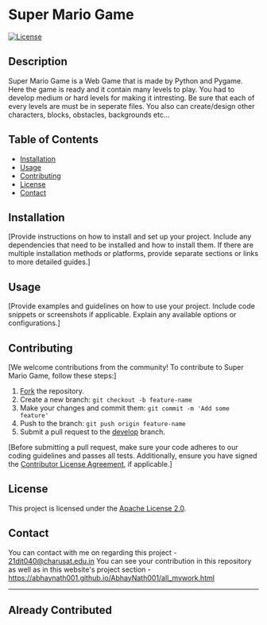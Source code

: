 # Super Mario Game

[![License](https://img.shields.io/badge/License-Apache%202.0-blue.svg)](LICENSE)

## Description

Super Mario Game is a Web Game that is made by Python and Pygame. Here the game is ready and it contain many levels to play. You had to develop medium or hard levels for making it intresting. Be sure that each of every levels are must be in seperate files. You also can create/design other characters, blocks, obstacles, backgrounds etc... 

## Table of Contents

- [Installation](#installation)
- [Usage](#usage)
- [Contributing](#contributing)
- [License](#license)
- [Contact](#contact)

## Installation

[Provide instructions on how to install and set up your project. Include any dependencies that need to be installed and how to install them. If there are multiple installation methods or platforms, provide separate sections or links to more detailed guides.]

## Usage

[Provide examples and guidelines on how to use your project. Include code snippets or screenshots if applicable. Explain any available options or configurations.]

## Contributing

[We welcome contributions from the community! To contribute to Super Mario Game, follow these steps:]

1. [Fork](https://github.com/your-username/your-repo/fork) the repository.
2. Create a new branch: `git checkout -b feature-name`
3. Make your changes and commit them: `git commit -m 'Add some feature'`
4. Push to the branch: `git push origin feature-name`
5. Submit a pull request to the [develop](https://github.com/your-username/your-repo/tree/develop) branch.

[Before submitting a pull request, make sure your code adheres to our coding guidelines and passes all tests. Additionally, ensure you have signed the [Contributor License Agreement](Contributing.md), if applicable.]

## License

This project is licensed under the [Apache License 2.0](LICENSE).

## Contact

You can contact with me on regarding this project - 21dit040@charusat.edu.in
You can see your contribution in this repository as well as in this website's project section - https://abhaynath001.github.io/AbhayNath001/all_mywork.html

---
## Already Contributed
